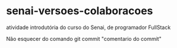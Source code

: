 # senai-versoes-colaboracoes

atividade introdutória do curso do Senai, de programador FullStack

Não esquecer do comando git commit "comentario do commit"
